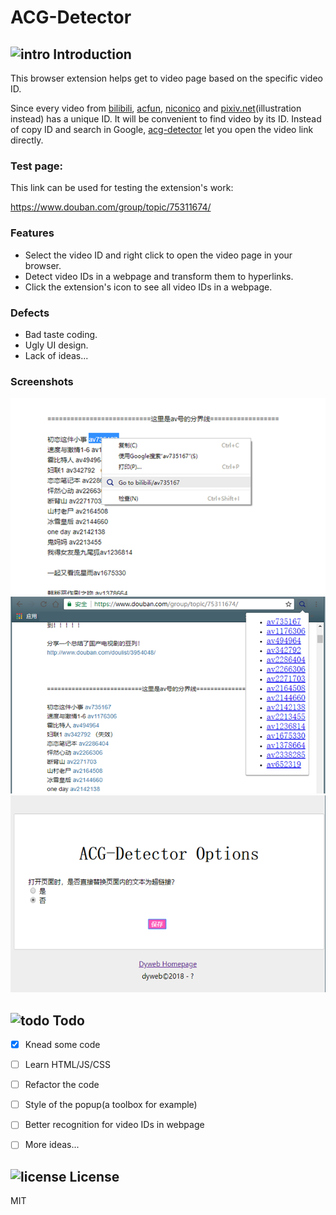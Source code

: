 # ACG-Detector

## ![intro](./icons/001-open-book.png) Introduction

This browser extension helps get to video page based on the specific video ID.

Since every video from [bilibili](http://bilibili.com), [acfun](http://acfun.cn), [niconico](http://www.nicovideo.jp/) and [pixiv.net](pixiv.net)(illustration instead) has a unique ID. It will be convenient to find video by its ID. Instead of copy ID and search in Google, [acg-detector](https://github.com/dyweb/acg-detector) let you open the video link directly.

### Test page:

This link can be used for testing the extension's work:

https://www.douban.com/group/topic/75311674/

### Features

- Select the video ID and right click to open the video page in your browser.
- Detect video IDs in a webpage and transform them to hyperlinks.
- Click the extension's icon to see all video IDs in a webpage.

### Defects

- Bad taste coding.
- Ugly UI design.
- Lack of ideas...

### Screenshots

![screenshot](./screenshots/screenshot_1.PNG)
![screenshot](./screenshots/screenshot_3.PNG)
![screenshot](./screenshots/screenshot_2.PNG)

## ![todo](./icons/002-script.png) Todo

- [x] Knead some code

- [ ] Learn HTML/JS/CSS

- [ ] Refactor the code

- [ ] Style of the popup(a toolbox for example)

- [ ] Better recognition for video IDs in webpage

- [ ] More ideas...

## ![license](./icons/002-license.png) License

MIT
